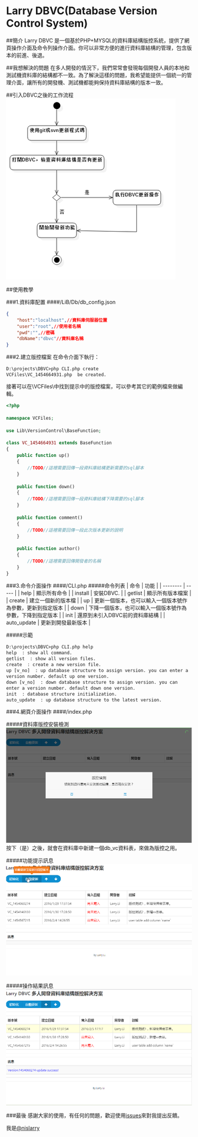 # Larry DBVC(Database Version Control System)

##簡介
Larry DBVC 是一個基於PHP+MYSQL的資料庫結構版控系統，提供了網頁操作介面及命令列操作介面。你可以非常方便的進行資料庫結構的管理，包含版本的前進、後退。

##我想解決的問題
在多人開發的情況下，我們常常會發現每個開發人員的本地和測試機資料庫的結構都不一致。為了解決這樣的問題，我希望能提供一個統一的管理介面，讓所有的開發機、測試機都能夠保持資料庫結構的版本一致。

##引入DBVC之後的工作流程
![工作流程][1]



##使用教學

###1.資料庫配置
####/LiB/Db/db_config.json
```json
{
	"host":"localhost",//資料庫伺服器位置
	"user":"root",//使用者名稱
	"pwd":"",//密碼
	"dbName":"dbvc"//資料庫名稱
}
```

###2.建立版控檔案
在命令介面下執行：

    D:\projects\DBVC>php CLI.php create
    VCFiles\VC_1454664931.php  be created.

接著可以在\VCFiles\中找到提示中的版控檔案，可以參考其它的範例檔來做編輯。
```php
<?php

namespace VCFiles;

use Lib\VersionControl\BaseFunction;

class VC_1454664931 extends BaseFunction
{
    public function up()
    {
        //TODO//這裡需要回傳一段資料庫結構更新需要的sql腳本
    }

    public function down()
    {
        //TODO//這裡需要回傳一段資料庫結構下降需要的sql腳本
    }

    public function comment()
    {
        //TODO//這裡需要回傳一段此次版本更新的說明
    }

    public function author()
    {
        //TODO//這裡需要回傳開發者的名稱
    }
}
```
###3.命令介面操作
####/CLI.php
#####命令列表
| 命令        | 功能   |
| --------   | -----  |
| help     | 顯示所有命令 |
| install        |   安裝DBVC.   |
| getlist        |   顯示所有版本檔案   |
| create        |    建立一個新的版本檔    |
| up          |    更新一個版本，也可以輸入一個版本號作為參數，更新到指定版本    |
| down        |    下降一個版本，也可以輸入一個版本號作為參數，下降到指定版本    |
| init        |    還原到未引入DBVC前的資料庫結構    |
| auto_update        |    更新到開發最新版本    |

#####示範
```
D:\projects\DBVC>php CLI.php help
help  : show all command.
getlist  : show all version files.
create  : create a new version file.
up [v_no]  : up database structure to assign version. you can enter a version number. default up one version.
down [v_no]  : down database structure to assign version. you can enter a version number. default down one version.
init  : database structure initialization.
auto_update  : up database structure to the latest version.
```

###4.網頁介面操作
####/index.php

#####資料庫版控安裝檢測
![資料庫版控檢測][2]
按下（是）之後，就會在資料庫中新建一個db_vc資料表，來做為版控之用。

#####功能提示訊息
![此处输入图片的描述][3]

#####操作結果訊息
![此处输入图片的描述][4]


###最後
感謝大家的使用，有任何的問題，歡迎使用[issues][5]來對我提出反饋。

我是[@nislarry][6]


  [1]: /Design/UML/workflow/workflow.png
  [2]: /Design/example/image1.png
  [3]: /Design/example/image3.png
  [4]: /Design/example/image2.png
  [5]: http://192.168.18.19/larrynis/DBVC/issues
  [6]: http://192.168.18.19/larrynis